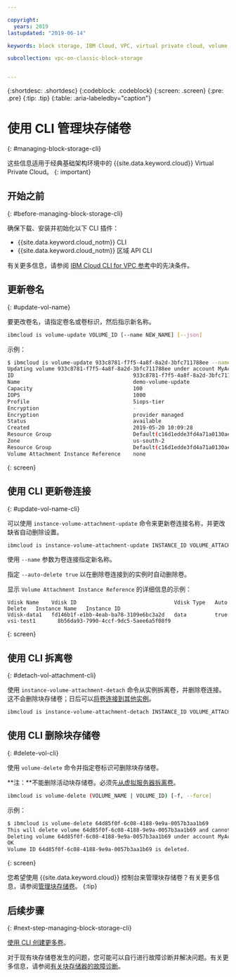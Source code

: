```yaml
---

copyright:
  years: 2019
lastupdated: "2019-06-14"

keywords: block storage, IBM Cloud, VPC, virtual private cloud, volume, volume attachment, data storage, virtual server instance, instance

subcollection: vpc-on-classic-block-storage


---
```


{:shortdesc: .shortdesc}
{:codeblock: .codeblock}
{:screen: .screen}
{:pre: .pre}
{:tip: .tip}
{:table: .aria-labeledby="caption"}


# 使用 CLI 管理块存储卷
{: #managing-block-storage-cli}

这些信息适用于经典基础架构环境中的 {{site.data.keyword.cloud}} Virtual Private Cloud。
{: important}

## 开始之前
{: #before-managing-block-storage-cli}

确保下载、安装并初始化以下 CLI 插件：

* {{site.data.keyword.cloud_notm}} CLI
* {{site.data.keyword.cloud_notm}} 区域 API CLI

有关更多信息，请参阅 [IBM Cloud CLI for VPC 参考](/docs/vpc-infrastructure-cli-plugin?topic=vpc-infrastructure-cli-plugin-vpc-reference)中的先决条件。

## 更新卷名
{: #update-vol-name}

要更改卷名，请指定卷名或卷标识，然后指示新名称。

```bash
ibmcloud is volume-update VOLUME_ID [--name NEW_NAME] [--json]
```

示例：

```bash
$ ibmcloud is volume-update 933c8781-f7f5-4a8f-8a2d-3bfc711788ee --name demo-volume-update
Updating volume 933c8781-f7f5-4a8f-8a2d-3bfc711788ee under account MyAccount 01 as user user1@mycompany.com...
ID                                      933c8781-f7f5-4a8f-8a2d-3bfc711788ee
Name                                    demo-volume-update
Capacity                                100
IOPS                                    1000
Profile                                 5iops-tier
Encryption                              -
Encryption                              provider managed
Status                                  available
Created                                 2019-05-20 10:09:28
Resource Group                          Default(c16d1edde3fd4a71a0130aed371405a0)
Zone                                    us-south-2
Resource Group                          Default(c16d1edde3fd4a71a0130aed371405a0)
Volume Attachment Instance Reference    none
```
{: screen}

## 使用 CLI 更新卷连接
{: #update-vol-name-cli}

可以使用 `instance-volume-attachment-update` 命令来更新卷连接名称，并更改缺省自动删除设置。

```bash
ibmcloud is instance-volume-attachment-update INSTANCE_ID VOLUME_ATTACHMENT_ID [--name NEW_NAME] [--auto-delete true | false] [--json]
```

使用 `--name` 参数为卷连接指定新名称。

指定 `--auto-delete true` 以在删除卷连接到的实例时自动删除卷。

显示 `Volume Attachment Instance Reference` 的详细信息的示例：

```
Vdisk Name    Vdisk ID                               Vdisk Type   Auto Delete   Instance Name   Instance ID
Vdisk-data1   fd146b1f-e1bb-4eab-ba78-3109e6bc3a2d   data         true          vsi-test1       8b56da93-7990-4ccf-9dc5-5aee6a5f08f9
```
{: screen}

## 使用 CLI 拆离卷
{: #detach-vol-attachment-cli}

使用 `instance-volume-attachment-detach` 命令从实例拆离卷，并删除卷连接。这不会删除块存储卷；日后可以[将卷连接到其他实例](/docs/vpc-on-classic-block-storage?topic=vpc-on-classic-block-storage-attaching-block-storage-cli)。

```bash
ibmcloud is instance-volume-attachment-detach INSTANCE_ID VOLUME_ATTACHMENT_ID [-f, --force]
```

## 使用 CLI 删除块存储卷
{: #delete-vol-cli}

使用 `volume-delete` 命令并指定卷标识可删除块存储卷。

**注：**不能删除活动块存储卷。必须先[从虚拟服务器拆离卷](#detach-vol-attachment-cli)。

```bash
ibmcloud is volume-delete (VOLUME_NAME | VOLUME_ID) [-f, --force]
```

示例：

```bash
$ ibmcloud is volume-delete 64d85f0f-6c08-4188-9e9a-0057b3aa1b69
This will delete volume 64d85f0f-6c08-4188-9e9a-0057b3aa1b69 and cannot be undone. Continue?> y
Deleting volume 64d85f0f-6c08-4188-9e9a-0057b3aa1b69 under account MyAccount 01 as user user1@mycompany.com...
OK
Volume ID 64d85f0f-6c08-4188-9e9a-0057b3aa1b69 is deleted.
```
{: screen}

您希望使用 {{site.data.keyword.cloud}} 控制台来管理块存储卷？有关更多信息，请参阅[管理块存储卷](/docs/vpc-on-classic-block-storage?topic=vpc-on-classic-block-storage-managing-block-storage)。
{:tip}

## 后续步骤
{: #next-step-managing-block-storage-cli}

[使用 CLI 创建更多卷](/docs/vpc-on-classic-block-storage?topic=vpc-on-classic-block-storage-creating-block-storage-cli)。

对于现有块存储卷发生的问题，您可能可以自行进行故障诊断并解决问题。有关更多信息，请参阅[有关块存储器的故障诊断](/docs/vpc-on-classic-block-storage?topic=vpc-on-classic-block-storage-troubleshoot)。
